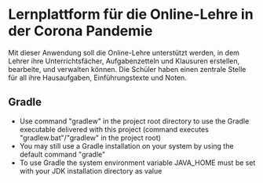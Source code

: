 # Lernplattform für die Online-Lehre in der Corona Pandemie

Mit dieser Anwendung soll die Online-Lehre unterstützt werden, in dem Lehrer ihre Unterrichtsfächer, Aufgabenzetteln und Klausuren erstellen, bearbeite, und verwalten können. Die Schüler haben einen zentrale Stelle für all ihre Hausaufgaben, Einführungstexte und Noten.



Gradle
----
- Use command "gradlew" in the project root directory to use the Gradle executable delivered with this project (command executes "gradlew.bat"/"gradlew" in the project root)
- You may still use a Gradle installation on your system by using the default command "gradle"
- To use Gradle the system environment variable JAVA_HOME must be set with your JDK installation directory as value
